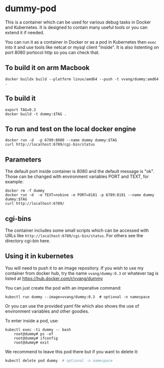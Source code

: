 # dummy-pod

This is a container which can be used for various debug tasks in Docker and Kubernetes. 
It is designed to contain many useful tools or you can extend it if needed.

You can run it as a container in Docker or as a pod in Kubernetes then `exec` into it and use tools like netcat or mysql client "inside". It is also listenting on port 8080 portocol http so you can check that.

## To build it on arm Macbook

```
docker buildx build --platform linux/amd64 --push -t vvang/dummy:amd64  . 
```

## To build it

```
export TAG=0.3
docker build -t dummy:$TAG .
```

## To run and test on the local docker engine

```
docker run -d  -p 6789:8080 --name dummy dummy:$TAG
curl http://localhost:6789/cgi-bin/status
```

## Parameters
The default port inside container is 8080 and the default message is "ok". Those can be changed with environment variables PORT and TEXT, for example:
```
docker rm -f dummy
docker run -d  -e TEXT=nobine -e PORT=8181 -p 6789:8181 --name dummy dummy:$TAG
curl http://localhost:6789/
```

## cgi-bins
The container includes some small scripts which can be accessed with URLs like `http://localhost:6789/cgi-bin/status`. For others see the directory cgi-bin here.

## Using it in kubernetes

You will need to push it to an image repository. If you wish to use my container from docker hub, 
try the name `vvang/dummy:0.3` or whatever tag is listed at https://hub.docker.com/r/vvang/dummy

You can just create the pod with an imperative command:
```
kubectl run dummy --image=vvang/dummy:0.3  # optional -n namespace
```

Or you can use the provided yaml file which also shows the use of environment variables and other goodies.

To enter inside a pod, use:
```
kubectl exec -ti dummy -- bash
    root@dummy# ps -ef
    root@dummy# ifconfig
    root@dummy# exit
```

We recommend to leave this pod there but if you want to delete it:
```bash
kubectl delete pod dummy  # optional -n namespace
```

